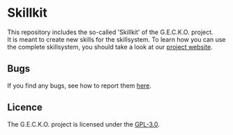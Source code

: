 # Skillkit

This repository includes the so-called 'Skillkit' of the G.E.C.K.O. project.  
It is meant to create new skills for the skillsystem.
To learn how you can use the complete skillsystem, you should take a look at our [project website](https://gecko-voice-assistant.github.io/gecko/).

## Bugs
If you find any bugs, see how to report them [here](https://gecko-voice-assistant.github.io/gecko/docs/contributing/how-to/#how-to-file-an-issue).

## Licence
The G.E.C.K.O. project is licensed under the [GPL-3.0](./LICENSE.md). 

